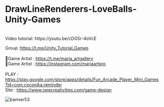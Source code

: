 # DrawLineRenderers-LoveBalls-Unity-Games
<br />
Video tutorial: https://youtu.be/cDG5r-4oVcE <br />

Group :https://t.me/Unity_Tutorial_Games<br /><br />
🎨Game Artist : https://t.me/maria_artgallery<br />
🎨Game Artist : https://instagram.com/mariaartpro <br /><br />
PLAY : https://play.google.com/store/apps/details/Fun_Arcade_Player_Mini_Games?id=com.coconika.reminder<br />
Site : https://www.rarecreativities.com/game-design <br />



![banner53](https://user-images.githubusercontent.com/83016119/221398074-92f3ebbf-6d48-400b-9cad-4fd641bd127f.png)

